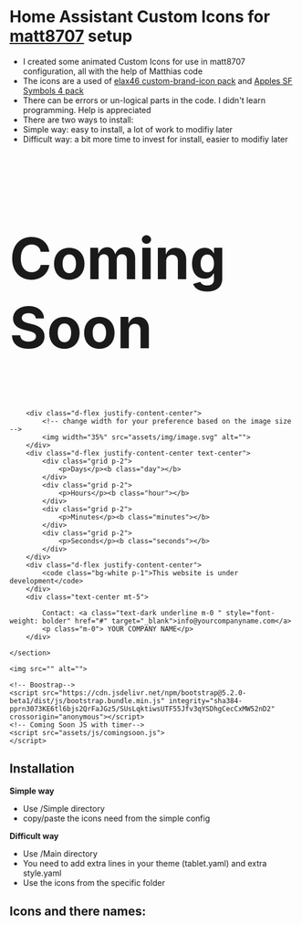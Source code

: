 # Home Assistant Custom Icons for [matt8707](https://github.com/matt8707/hass-config) setup


* I created some animated Custom Icons for use in matt8707 configuration, all with the help of Matthias code
* The icons are a used of [elax46 custom-brand-icon pack](https://github.com/elax46/custom-brand-icons) and [Apples SF Symbols 4 pack](https://www.figma.com/file/cZS81qLCTeX7saMP4lfzl0/SF-Symbols-4.0---SVG-Icons-(Community)?type=design&node-id=5-1670&t=7F4MSwBO065lKuKU-0)
* There can be errors or un-logical parts in the code. I didn't learn programming. Help is appreciated
* There are two ways to install:
* Simple way: easy to install, a lot of work to modifiy later
* Difficult way: a bit more time to invest for install, easier to modifiy later

<html lang="en">
<!-- @Author: Kwaku Amoh-Aboagye 
@Github: ket-c
-->

<head>
    <meta charset="UTF-8">
    <meta http-equiv="X-UA-Compatible" content="IE=edge">
    <meta name="viewport" content="width=device-width, initial-scale=1.0">
    <title>Coming Soon - Your Company Name</title>
    <link href="https://cdn.jsdelivr.net/npm/bootstrap@5.2.0-beta1/dist/css/bootstrap.min.css" rel="stylesheet" integrity="sha384-0evHe/X+R7YkIZDRvuzKMRqM+OrBnVFBL6DOitfPri4tjfHxaWutUpFmBp4vmVor" crossorigin="anonymous">
    <link rel="stylesheet" href="assets/css/comingsoon.css">
</head>


<body class="bg-warning d-flex justify-content-center align-items-center vh-100">
    <section>
        <h1 class="text-center text-dark align-middle " style="font-size: 100px">Coming Soon</h1>

        <div class="d-flex justify-content-center">
            <!-- change width for your preference based on the image size -->
            <img width="35%" src="assets/img/image.svg" alt="">
        </div>
        <div class="d-flex justify-content-center text-center">
            <div class="grid p-2">
                <p>Days</p><b class="day"></b>
            </div>
            <div class="grid p-2">
                <p>Hours</p><b class="hour"></b>
            </div>
            <div class="grid p-2">
                <p>Minutes</p><b class="minutes"></b>
            </div>
            <div class="grid p-2">
                <p>Seconds</p><b class="seconds"></b>
            </div>
        </div>
        <div class="d-flex justify-content-center">
            <code class="bg-white p-1">This website is under development</code>
        </div>
        <div class="text-center mt-5">

            Contact: <a class="text-dark underline m-0 " style="font-weight: bolder" href="#" target="_blank">info@yourcompanyname.com</a>
            <p class="m-0"> YOUR COMPANY NAME</p>
        </div>

    </section>

    <img src="" alt="">

    <!-- Boostrap-->
    <script src="https://cdn.jsdelivr.net/npm/bootstrap@5.2.0-beta1/dist/js/bootstrap.bundle.min.js" integrity="sha384-pprn3073KE6tl6bjs2QrFaJGz5/SUsLqktiwsUTF55Jfv3qYSDhgCecCxMW52nD2" crossorigin="anonymous"></script>
    <!-- Coming Soon JS with timer-->
    <script src="assets/js/comingsoon.js">
    </script>
</body>

</html>

## Installation

**Simple way** <br>
- Use /Simple directory
- copy/paste the icons need from the simple config

**Difficult way** <br>
- Use /Main directory
- You need to add extra lines in your theme (tablet.yaml) and extra style.yaml
- Use the icons from the specific folder


## Icons and there names:


